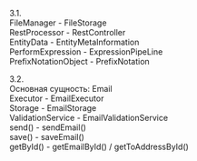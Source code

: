 3.1.  
FileManager - FileStorage  
RestProcessor - RestController  
EntityData - EntityMetaInformation  
PerformExpression - ExpressionPipeLine  
PrefixNotationObject - PrefixNotation

3.2.  
Основная сущность: Email  
Executor - EmailExecutor  
Storage - EmailStorage  
ValidationService - EmailValidationService  
send() - sendEmail()  
save() - saveEmail()  
getById() - getEmailById() / getToAddressById()
